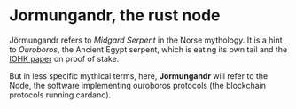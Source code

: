 # Jormungandr, the rust node

Jörmungandr refers to _Midgard Serpent_ in the Norse mythology. It is a hint to
_Ouroboros_, the Ancient Egypt serpent, which is eating its own tail and the
[IOHK paper](https://eprint.iacr.org/2016/889.pdf) on proof of stake.

But in less specific mythical terms, here, **Jormungandr** will refer to the Node,
the software implementing ouroboros protocols (the blockchain protocols running
cardano).

